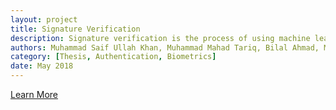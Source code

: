 ```yaml
---
layout: project
title: Signature Verification
description: Signature verification is the process of using machine learning methods to validate the authenticity of an individual's signature. Signatures can be of one of the two types; on-line or off-line, and this project focuses on off-line signature verification. Aim of this project is to design an algorithm which can distinguish between genuine and forged signatures using writer independent features, and to develop a system using this algorithm which can be used to verify signatures on bank cheques. We intend to build a complete end-to-end hardware/software system which can be used to acquire signatures from bank cheques, perform signature verification, and display the results. For this purpose, various deep learning techniques were developed and tested on standard datasets for off-line signature verification, as well as on a dataset collected by ourselves.
authors: Muhammad Saif Ullah Khan, Muhammad Mahad Tariq, Bilal Ahmad, Muhammad Imran Malik
category: [Thesis, Authentication, Biometrics]
date: May 2018
---
```


[Learn More](https://www.researchgate.net/publication/339299291_Signature_Verification?channel=doi&linkId=60105564a6fdcc071b945e1f&showFulltext=true)
